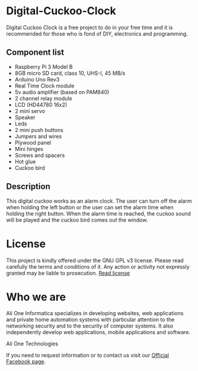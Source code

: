 # Digital-Cuckoo-Clock

Digital Cuckoo Clock is a free project to do in your free time and it is recommended for those who is fond of DIY, electronics and programming.

## Component list
- Raspberry Pi 3 Model B
- 8GB micro SD card, class 10, UHS-I, 45 MB/s
- Arduino Uno Rev3
- Real Time Clock module
- 5v audio amplifier (based on PAM840)
- 2 channel relay module
- LCD (HD44780 16x2)
- 2 mini servo
- Speaker
- Leds
- 2 mini push buttons
- Jumpers and wires
- Plywood panel
- Mini hinges
- Screws and spacers
- Hot glue
- Cuckoo bird

## Description
This digital cuckoo works as an alarm clock. The user can turn off the alarm when holding the left button or the user can set the alarm time when holding the right button.
When the alarm time is reached, the cuckoo sound will be played and the cuckoo bird comes out the window. 

# License

This project is kindly offered under the GNU GPL v3 license. Please read carefully the terms and conditions of it.
Any action or activity not expressly granted may be liable to prosecution. [Read license]

# Who we are

Ali One Informatica specializes in developing websites, web applications and private home automation systems with particular attention to the networking security and to the security of computer systems. It also independently develop web applications, mobile applications and software.

Ali One Technologies

If you need to request information or to contact us visit our [Official Facebook page].

[Read license]: <https://github.com/alioneInformatica/Digital-Cuckoo-Clock/blob/master/LICENSE>
[Official Facebook page]: <https://www.facebook.com/alione.tech/>
